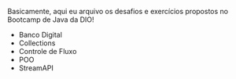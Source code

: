 Basicamente, aqui eu arquivo os desafios e exercícios propostos no Bootcamp de Java da DIO!

- Banco Digital
- Collections
- Controle de Fluxo
- POO
- StreamAPI
